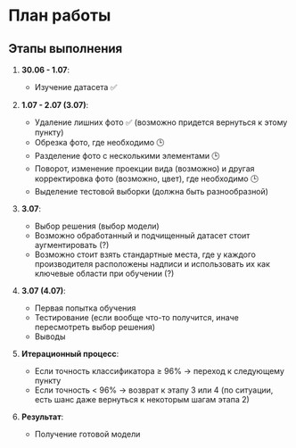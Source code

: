 # План работы

## Этапы выполнения

1. **30.06 - 1.07**:
   - Изучение датасета ✅
   
2. **1.07 - 2.07 (3.07)**:
   - Удаление лишних фото ✅ (возможно придется вернуться к этому пункту)
   - Обрезка фото, где необходимо 🕒
   - Разделение фото с несколькими элементами 🕒
   - Поворот, изменение проекции вида (возможно) и другая корректировка фото (возможно, цвет), где необходимо 🕒
   - Выделение тестовой выборки (должна быть разнообразной)

3. **3.07**:
   - Выбор решения (выбор модели)
   - Возможно обработанный и подчищенный датасет стоит аугментировать (?)
   - Возможно стоит взять стандартные места, где у каждого производителя расположены надписи и использовать их как ключевые области при обучении (?)

4. **3.07 (4.07)**:
   - Первая попытка обучения
   - Тестирование (если вообще что-то получится, иначе пересмотреть выбор решения)
   - Выводы

5. **Итерационный процесс**:
   - Если точность классификатора ≥ 96% → переход к следующему пункту
   - Если точность < 96% → возврат к этапу 3 или 4 (по ситуации, есть шанс даже вернуться к некоторым шагам этапа 2)

6. **Результат**:
   - Получение готовой модели
   